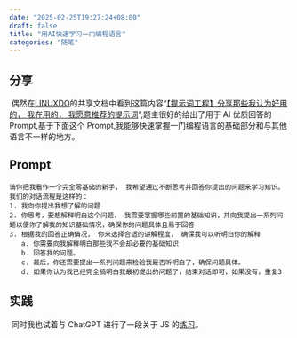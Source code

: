 ```yaml
---
date: "2025-02-25T19:27:24+08:00"
draft: false
title: "用AI快速学习一门编程语言"
categories: "随笔"
---
```


## 分享

​ 偶然在[LINUXDO](https://linux.do/)的共享文档中看到这篇内容“[【提示词工程】分享那些我认为好用的， 我在用的， 我愿意推荐的提示词](https://linux.do/t/topic/405818)”,题主很好的给出了用于 AI 优质回答的 Prompt,基于下面这个 Prompt,我能够快速掌握一门编程语言的基础部分和与其他语言不一样的地方。

## Prompt

```Prompt
请你把我看作一个完全零基础的新手， 我希望通过不断思考并回答你提出的问题来学习知识。我们的对话流程是这样的：
1. 我向你提出我想了解的问题
2. 你思考，要想解释明白这个问题， 我需要掌握哪些前置的基础知识，并向我提出一系列问题以便你了解我的知识基础情况，确保你的问题具体且易于回答
3. 根据我的回答正确情况， 你来选择合适的讲解程度， 确保我可以听明白你的解释
   a. 你需要向我解释明白那些我不会却必要的基础知识
   b. 回答我的问题。
   c. 最后，你还需要提出一系列问题来检验我是否听明白了，确保问题具体。
   d. 如果你认为我已经完全搞明白我最初提出的问题了，结束对话即可，如果没有，重复3
```

## 实践

​ 同时我也试着与 ChatGPT 进行了一段关于 JS 的[练习](https://chatgpt.com/share/67bd5d24-3c18-800b-a951-23cd0637a97b)。

​
